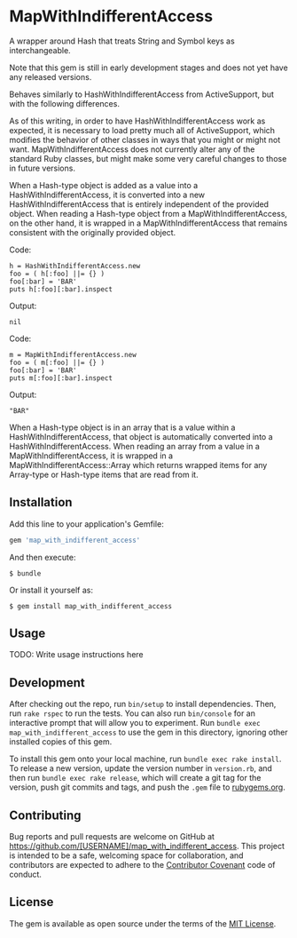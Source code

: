 # MapWithIndifferentAccess

A wrapper around Hash that treats String and Symbol keys as interchangeable.

Note that this gem is still in early development stages and does not yet have
any released versions.

Behaves similarly to HashWithIndifferentAccess from ActiveSupport, but with
the following differences.

As of this writing, in order to have HashWithIndifferentAccess work as
expected, it is necessary to load pretty much all of ActiveSupport, which
modifies the behavior of other classes in ways that you might or might not
want. MapWithIndifferentAccess does not currently alter any of the standard
Ruby classes, but might make some very careful changes to those in future
versions.

When a Hash-type object is added as a value into a HashWithIndifferentAccess,
it is converted into a new HashWithIndifferentAccess that is entirely
independent of the provided object. When reading a Hash-type object from
a MapWithIndifferentAccess, on the other hand, it is wrapped in a
MapWithIndifferentAccess that remains consistent with the originally provided
object.

Code:

    h = HashWithIndifferentAccess.new
    foo = ( h[:foo] ||= {} )
    foo[:bar] = 'BAR'
    puts h[:foo][:bar].inspect

Output:

    nil

Code:

    m = MapWithIndifferentAccess.new
    foo = ( m[:foo] ||= {} )
    foo[:bar] = 'BAR'
    puts m[:foo][:bar].inspect

Output:

    "BAR"

When a Hash-type object is in an array that is a value within a
HashWithIndifferentAccess, that object is automatically converted into a
HashWithIndifferentAccess. When reading an array from a value in a
MapWithIndifferentAccess, it is wrapped in a MapWithIndifferentAccess::Array
which returns wrapped items for any Array-type or Hash-type items that are
read from it.


## Installation

Add this line to your application's Gemfile:

```ruby
gem 'map_with_indifferent_access'
```

And then execute:

    $ bundle

Or install it yourself as:

    $ gem install map_with_indifferent_access

## Usage

TODO: Write usage instructions here

## Development

After checking out the repo, run `bin/setup` to install dependencies. Then,
run `rake rspec` to run the tests. You can also run `bin/console` for an
interactive prompt that will allow you to experiment. Run `bundle exec
map_with_indifferent_access` to use the gem in this directory, ignoring other
installed copies of this gem.

To install this gem onto your local machine, run `bundle exec rake install`.
To release a new version, update the version number in `version.rb`, and then
run `bundle exec rake release`, which will create a git tag for the version,
push git commits and tags, and push the `.gem` file to
[rubygems.org](https://rubygems.org).

## Contributing

Bug reports and pull requests are welcome on GitHub at
https://github.com/[USERNAME]/map_with_indifferent_access. This project is
intended to be a safe, welcoming space for collaboration, and contributors are
expected to adhere to the [Contributor Covenant](contributor-covenant.org) code
of conduct.

## License

The gem is available as open source under the terms of the
[MIT License](http://opensource.org/licenses/MIT).

